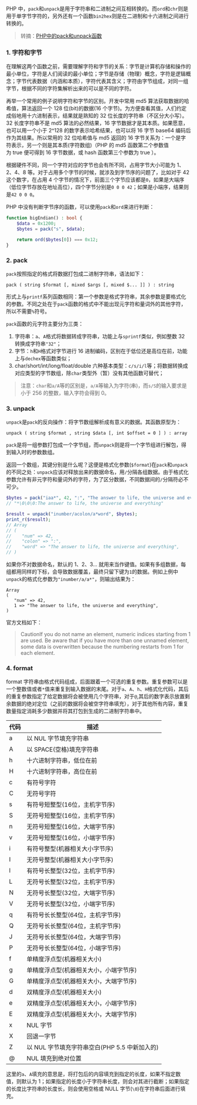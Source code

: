 PHP 中，`pack`和`unpack`是用于字符串和二进制之间互相转换的。而`ord`和`chr`则是用于单字节字符的，另外还有一个函数`bin2hex`则是在二进制和十六进制之间进行转换的。

> 转摘：[PHP中的pack和unpack函数](https://www.tlanyan.me/php-pack-and-unpack-functions/)

### 1. 字符和字节

在理解这两个函数之前，需要理解字符和字节的关系：字节是计算机存储和操作的最小单位，字符是人们阅读的最小单位；字节是存储（物理）概念，字符是逻辑概念；字节代表数据（内涵和本质），字符代表其含义；字符由字节组成，对同一组字节，根据不同的字符集解析出来的可以是不同的字符。

再举一个常用的例子说明字符和字节的区别。开发中常用 md5 算法获取数据的哈希值，算法返回一个 128 位(bit)的数据(16 个字节)。为方便查看其值，人们约定成俗地用十六进制表示，结果就是熟知的 32 位长度的字符串（不区分大小写）。32 长度字符串不是 md5 算法的必然结果，16 字节数据才是其本质。如果愿意，也可以用一个小于 2^128 的数字表示哈希结果，也可以将 16 字节 base64 编码后作为其结果。所以常用的 32 位哈希值与 md5 返回的 16 字节关系为：一个是字符表示，另一个则是其本质(字符数组)（PHP 的 md5 函数第二个参数值为 true 便可得到 16 字节数据，或 hash 函数第三个参数为 true ）。

根据硬件不同，同一个字符对应的字节也会有所不同，占用字节大小可能为 1、2、4、8 等。对于占用多个字节的时候，就涉及到字节序的问题了，比如对于 42 这个数字，在占用 4 个字节的情况下，前面三个字节应该都是`0`，如果是大端序（低位字节存放在地址高位），四个字节分别是`0 0 0 42`；如果是小端序，结果则是`42 0 0 0`。

PHP 中没有判断字节序的函数，可以使用`pack`和`ord`来进行判断：

```php
function bigEndian() : bool {
    $data = 0x1200;
    $bytes = pack("s", $data);

    return ord($bytes[0]) === 0x12;
}
```

### 2. pack

`pack`按照指定的格式将数据打包成二进制字符串，语法如下：

```
pack ( string $format [, mixed $args [, mixed $... ]] ) : string
```

形式上与`printf`系列函数相同：第一个参数是格式字符串，其余参数是要格式化的参数。不同之处在于`pack`函数的格式中不能出现元字符和量词外的其他字符，所以不需要`%`符号。

`pack`函数的元字符主要分为三类：

1.	字符串：`a`、`A`格式将数据转成字符串，功能上与`sprintf`类似，例如整数 32 转换成字符串`"32"`；
2. 字节：`h`和`H`格式对字节进行 16 进制编码，区别在于低位还是高位在前，功能上与`dechex`等函数类似；
3. char/short/int/long/float/double 六种基本类型：`c/s/i/l`等；将数据转换成对应类型的字节数组，除`char`类型外（暂）没有其他函数可替代；

> 注意：`char`和`a/A`等的区别是，`a/A`等输入为字符(串)，而`s/S`的输入要求是小于 256 的整数，输入字符会得到 0。



### 3. unpack

`unpack`是`pack`的反向操作：将字节数组解析成有意义的数据。其函数原型为：

```
unpack ( string $format , string $data [, int $offset = 0 ] ) : array
```

`pack`是将一组参数打包成一个字节组，而`unpack`则是将一个字节组进行解包，得到输入时的参数数组。

返回一个数组，其键分别是什么呢？这便是格式化参数(`$format`)在`pack`和`unpack`的不同之处：`unpack`应该对释放出来的数据命名，用`/`分隔各组数据。由于格式化参数允许有非元字符和量词外的字符，为了区分数据，不同数据间的`/`分隔符必不可少。

```php
$bytes = pack("iaa*", 42, ":", "The answer to life, the universe and everything");
// "*\0\0\0:The answer to life, the universe and everything"

$result = unpack("inumber/acolon/a*word", $bytes);
print_r($result);
// Array
// (
//    "num" => 42,
//    "colon" => ":",
//    "word" => "The answer to life, the universe and everything",
// )
```

如果你不对数据命名，默认的 1、2、3... 就用来当作键值。如果有多组数据，每组都用同样的下标，会导致数据覆盖，最终只留下键为`1`的数据。例如上例中`unpack`的格式化参数为`"inumber/a/a*"`，则输出结果为：

```
Array
(
   "num" => 42,
   1 => "The answer to life, the universe and everything",
)
```

官方文档如下：

> CautionIf you do not name an element, numeric indices starting from 1 are used. Be aware that if you have more than one unnamed element, some data is overwritten because the numbering restarts from 1 for each element.

### 4. format

format 字符串由格式代码组成，后面跟着一个可选的重复参数。重复参数可以是一个整数值或者`*`值来重复到输入数据的末尾。对于`a`、`A`、`h`、`H`格式化代码，其后的重复参数指定了给定数据将会被使用几个字符串，对于`@`,其后的数字表示放置剩余数据的绝对定位（之前的数据将会被空字符串填充），对于其他所有内容，重复数量指定消耗多少数据并将其打包到生成的二进制字符串中。

代码   |  描述
------ | -------------
a      | 以 NUL 字节填充字符串
A      | 以 SPACE(空格)填充字符串
h      | 十六进制字符串，低位在前
H      | 十六进制字符串，高位在前
c      | 有符号字符
C      | 无符号字符
s      | 有符号短整型(16位，主机字节序)
S      | 无符号短整型(16位，主机字节序)
n      | 无符号短整型(16位，大端字节序)
v      | 无符号短整型(16位，小端字节序)
i      | 有符号整型(机器相关大小字节序)
I      | 无符号整型(机器相关大小字节序)
l      | 有符号长整型(32位，主机字节序)
L      | 无符号长整型(32位，主机字节序)
N      | 无符号长整型(32位，大端字节序)
V      | 无符号长整型(32位，小端字节序)
q      | 有符号长长整型(64位，主机字节序)
Q      | 无符号长长整型(64位，主机字节序)
J      | 无符号长长整型(64位，大端字节序)
P      | 无符号长长整型(64位，小端字节序)
f      | 单精度浮点型(机器相关大小)
g      | 单精度浮点型(机器相关大小，小端字节序)
G      | 单精度浮点型(机器相关大小，大端字节序)
d      | 双精度浮点型(机器相关大小)
e      | 双精度浮点型(机器相关大小，小端字节序)
E      | 双精度浮点型(机器相关大小，大端字节序)
x      | NUL 字节
X      | 回退一字节
Z      | 以 NUL 字节填充字符串空白(PHP 5.5 中新加入的)
@      | NUL 填充到绝对位置

这里的`a`、`A`填充的意思是，将打包后的内容填充到指定的长度，如果不指定数值，则默认为 1；如果指定的长度小于字符串长度，则会对其进行截断；如果指定的长度比字符串的长度长，则会使用空格或 NULL 字节(`\0`)在字符串后面进行填充。


